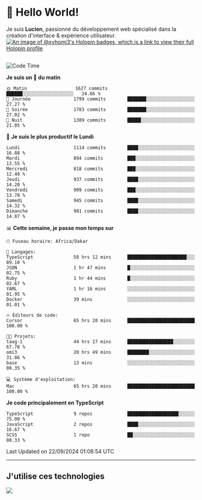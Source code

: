 # 👋 Hello World!

Je suis **Lucien**, passionné du développement web spécialisé dans la création d'interface & expérience utilisateur.
[![An image of @xyhomi3's Holopin badges, which is a link to view their full Holopin profile](https://holopin.me/xyhomi3)](https://holopin.io/@xyhomi3)

##

<!--START_SECTION:waka-->
![Code Time](http://img.shields.io/badge/Code%20Time-2%2C105%20hrs%2027%20mins-blue)

**Je suis un 🐤 du matin** 

```text
🌞 Matin                  1627 commits        ██████░░░░░░░░░░░░░░░░░░░   24.66 % 
🌆 Journée                1799 commits        ███████░░░░░░░░░░░░░░░░░░   27.27 % 
🌃 Soirée                 1783 commits        ███████░░░░░░░░░░░░░░░░░░   27.02 % 
🌙 Nuit                   1389 commits        █████░░░░░░░░░░░░░░░░░░░░   21.05 % 
```
📅 **Je suis le plus productif le Lundi** 

```text
Lundi                    1114 commits        ████░░░░░░░░░░░░░░░░░░░░░   16.88 % 
Mardi                    894 commits         ███░░░░░░░░░░░░░░░░░░░░░░   13.55 % 
Mercredi                 818 commits         ███░░░░░░░░░░░░░░░░░░░░░░   12.40 % 
Jeudi                    937 commits         ████░░░░░░░░░░░░░░░░░░░░░   14.20 % 
Vendredi                 909 commits         ███░░░░░░░░░░░░░░░░░░░░░░   13.78 % 
Samedi                   945 commits         ████░░░░░░░░░░░░░░░░░░░░░   14.32 % 
Dimanche                 981 commits         ████░░░░░░░░░░░░░░░░░░░░░   14.87 % 
```


📊 **Cette semaine, je passe mon temps sur** 

```text
🕑︎ Fuseau horaire: Africa/Dakar

💬 Langages: 
TypeScript               58 hrs 12 mins      ██████████████████████░░░   89.10 % 
JSON                     1 hr 47 mins        █░░░░░░░░░░░░░░░░░░░░░░░░   02.75 % 
Ruby                     1 hr 44 mins        █░░░░░░░░░░░░░░░░░░░░░░░░   02.67 % 
YAML                     1 hr 16 mins        ░░░░░░░░░░░░░░░░░░░░░░░░░   01.95 % 
Docker                   39 mins             ░░░░░░░░░░░░░░░░░░░░░░░░░   01.01 % 

🔥 Éditeurs de code: 
Cursor                   65 hrs 20 mins      █████████████████████████   100.00 % 

🐱‍💻 Projets: 
taag-1                   44 hrs 17 mins      █████████████████░░░░░░░░   67.78 % 
omi3                     20 hrs 49 mins      ████████░░░░░░░░░░░░░░░░░   31.86 % 
base                     13 mins             ░░░░░░░░░░░░░░░░░░░░░░░░░   00.35 % 

💻 Système d'exploitation: 
Mac                      65 hrs 20 mins      █████████████████████████   100.00 % 
```

**Je code principalement en TypeScript** 

```text
TypeScript               9 repos             ███████████████████░░░░░░   75.00 % 
JavaScript               2 repos             ████░░░░░░░░░░░░░░░░░░░░░   16.67 % 
SCSS                     1 repo              ██░░░░░░░░░░░░░░░░░░░░░░░   08.33 % 
```




 Last Updated on 22/09/2024 01:08:54 UTC
<!--END_SECTION:waka-->
---

## J'utilise ces technologies

<p align="left">
  <a href="https://skillicons.dev">
    <img src="https://skillicons.dev/icons?i=ts,js,md,scss,tailwind,react,docker,express,astro,vite,nextjs,vercel,figma,ableton" />
  </a>
</p>

